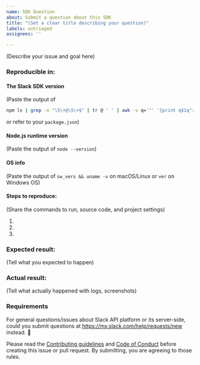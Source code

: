 ```yaml
---
name: SDK Question
about: Submit a question about this SDK
title: "(Set a clear title describing your question)"
labels: untriaged
assignees: ''

---
```


(Describe your issue and goal here)

### Reproducible in:

#### The Slack SDK version

(Paste the output of
```bash
npm ls | grep -o "\S\+@\S\+$" | tr @ ' ' | awk -v q='"' '{print q$1q": "q"^"$2q","}' | grep slack
```
or refer to your `package.json`)

#### Node.js runtime version

(Paste the output of `node --version`)

#### OS info

(Paste the output of `sw_vers && uname -v` on macOS/Linux or `ver` on Windows OS)

#### Steps to reproduce:

(Share the commands to run, source code, and project settings)

1.
2.
3.

### Expected result:

(Tell what you expected to happen)

### Actual result:

(Tell what actually happened with logs, screenshots)

### Requirements

For general questions/issues about Slack API platform or its server-side, could you submit questions at https://my.slack.com/help/requests/new instead. :bow:

Please read the [Contributing guidelines](https://github.com/slackapi/node-slack-sdk/blob/main/.github/contributing.md) and [Code of Conduct](https://slackhq.github.io/code-of-conduct) before creating this issue or pull request. By submitting, you are agreeing to those rules.
